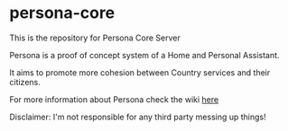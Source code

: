# persona-core

This is the repository for Persona Core Server

Persona is a proof of concept system of a Home and Personal Assistant.

It aims to promote more cohesion between Country services and their citizens.

For more information about Persona check the wiki [here](https://github.com/jarodium/persona/wiki)


Disclaimer: I'm not responsible for any third party messing up things!